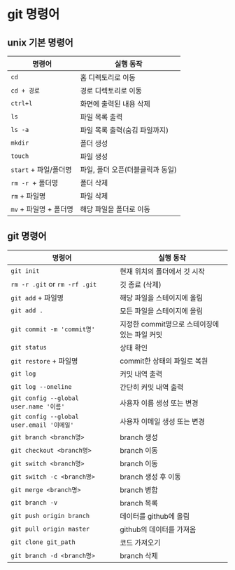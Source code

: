 # git 명령어

## unix 기본 명령어	

| 명령어                 | 실행 동작                        |
| ---------------------- | -------------------------------- |
| `cd`                   | 홈 디렉토리로 이동               |
| `cd + 경로`            | 경로 디렉토리로 이동             |
| `ctrl+l`               | 화면에 출력된 내용 삭제          |
| `ls`                   | 파일 목록 출력                   |
| `ls -a`                | 파일 목록 출력(숨김 파일까지)    |
| `mkdir`                | 폴더 생성                        |
| `touch`                | 파일 생성                        |
| `start` + 파일/폴더명  | 파일, 폴더 오픈(더블클릭과 동일) |
| `rm -r `+ 폴더명       | 폴더 삭제                        |
| `rm` + 파일명          | 파일 삭제                        |
| `mv` + 파일명 + 폴더명 | 해당 파일을 폴더로 이동          |

## git 명령어

| 명령어                                    | 실행 동작                                     |
| ----------------------------------------- | --------------------------------------------- |
| `git init`                                | 현재 위치의 폴더에서 깃 시작                  |
| `rm -r .git` or `rm -rf .git`             | 깃 종료 (삭제)                                |
| `git add` + 파일명                        | 해당 파일을 스테이지에 올림                   |
| `git add .`                               | 모든 파일을 스테이지에 올림                   |
| `git commit -m 'commit명'`                | 지정한 commit명으로 스테이징에 있는 파일 커밋 |
| `git status`                              | 상태 확인                                     |
| `git restore` + 파일명                    | commit한 상태의 파일로 복원                   |
| `git log`                                 | 커밋 내역 출력                                |
| `git log --oneline`                       | 간단히 커밋 내역 출력                         |
| `git config --global user.name '이름'`    | 사용자 이름 생성 또는 변경                    |
| `git config --global user.email '이메일'` | 사용자 이메일 생성 또는 변경                  |
| `git branch <branch명>`                   | branch 생성                                   |
| `git checkout <branch명>`                 | branch 이동                                   |
| `git switch <branch명>`                   | branch 이동                                   |
| `git switch -c <branch명>`                | branch 생성 후 이동                           |
| `git merge <branch명>`                    | branch 병합                                   |
| `git branch -v`                           | branch 목록                                   |
| `git push origin branch`                  | 데이터를 github에 올림                        |
| `git pull origin master`                  | github의 데이터를 가져옴                      |
| `git clone git_path`                      | 코드 가져오기                                 |
| `git branch -d <branch명>`                | branch 삭제                                   |

